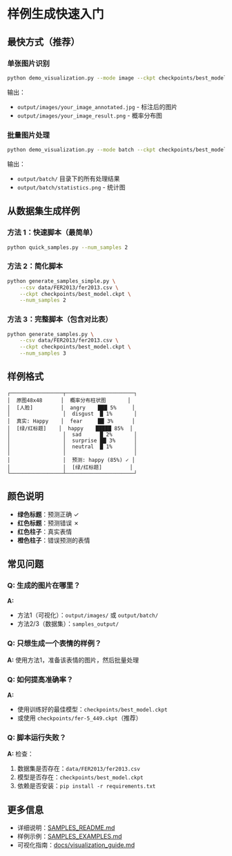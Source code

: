 # 样例生成快速入门

## 最快方式（推荐）

### 单张图片识别
```bash
python demo_visualization.py --mode image --ckpt checkpoints/best_model.ckpt --input your_image.jpg
```

输出：
- `output/images/your_image_annotated.jpg` - 标注后的图片
- `output/images/your_image_result.png` - 概率分布图

### 批量图片处理
```bash
python demo_visualization.py --mode batch --ckpt checkpoints/best_model.ckpt --input your_images_folder/
```

输出：
- `output/batch/` 目录下的所有处理结果
- `output/batch/statistics.png` - 统计图

## 从数据集生成样例

### 方法 1：快速脚本（最简单）
```bash
python quick_samples.py --num_samples 2
```

### 方法 2：简化脚本
```bash
python generate_samples_simple.py \
    --csv data/FER2013/fer2013.csv \
    --ckpt checkpoints/best_model.ckpt \
    --num_samples 2
```

### 方法 3：完整脚本（包含对比表）
```bash
python generate_samples.py \
    --csv data/FER2013/fer2013.csv \
    --ckpt checkpoints/best_model.ckpt \
    --num_samples 3
```

## 样例格式

```
┌─────────────────┬──────────────────────┐
│  原图48x48      │  概率分布柱状图       │
│  [人脸]         │  angry    ███ 5%     │
│                 │  disgust  █ 1%       │
│  真实: Happy    │  fear     ██ 3%      │
│  [绿/红标题]    │  happy    █████ 85%  │
│                 │  sad      █ 2%       │
│                 │  surprise ██ 3%      │
│                 │  neutral  █ 1%       │
│                 │                      │
│                 │  预测: happy (85%) ✓ │
│                 │  [绿/红标题]         │
└─────────────────┴──────────────────────┘
```

## 颜色说明

- **绿色标题**：预测正确 ✓
- **红色标题**：预测错误 ✗
- **红色柱子**：真实表情
- **橙色柱子**：错误预测的表情

## 常见问题

### Q: 生成的图片在哪里？
**A:**
- 方法1（可视化）：`output/images/` 或 `output/batch/`
- 方法2/3（数据集）：`samples_output/`

### Q: 只想生成一个表情的样例？
**A:** 使用方法1，准备该表情的图片，然后批量处理

### Q: 如何提高准确率？
**A:**
- 使用训练好的最佳模型：`checkpoints/best_model.ckpt`
- 或使用 `checkpoints/fer-5_449.ckpt`（推荐）

### Q: 脚本运行失败？
**A:** 检查：
1. 数据集是否存在：`data/FER2013/fer2013.csv`
2. 模型是否存在：`checkpoints/best_model.ckpt`
3. 依赖是否安装：`pip install -r requirements.txt`

## 更多信息

- 详细说明：[SAMPLES_README.md](SAMPLES_README.md)
- 样例示例：[SAMPLES_EXAMPLES.md](SAMPLES_EXAMPLES.md)
- 可视化指南：[docs/visualization_guide.md](docs/visualization_guide.md)
